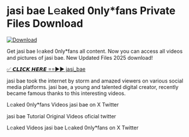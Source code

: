 # jasi bae L𝚎aked 0nly*fans Private Files Download

[![Download](https://i.imgur.com/PoXn3jX.png)](https://mediafirer.com/jasi+bae)

Get jasi bae l𝚎aked 0nly*fans all content. Now you can access all videos and pictures of jasi bae. New Updated Files 2025 download!

[✅ 𝘾𝙇𝙄𝘾𝙆 𝙃𝙀𝙍𝙀 ==►► jasi_bae](https://mediafirer.com/jasi+bae)

jasi bae took the internet by storm and amazed viewers on various social media platforms. jasi bae, a young and talented digital creator, recently became famous thanks to this interesting videos.

L𝚎aked 0nly*fans Videos jasi bae on X Twitter

jasi bae Tutorial Original Videos oficial twitter

L𝚎aked Videos jasi bae L𝚎aked 0nly*fans on X Twitter